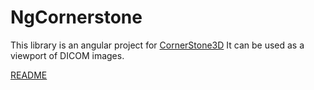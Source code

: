 # NgCornerstone

This library is an angular project for [CornerStone3D](https://www.cornerstonejs.org/)
It can be used as a viewport of DICOM images.

[README]("https://github.com/yanqzsu/ng-corner/readme.md")
